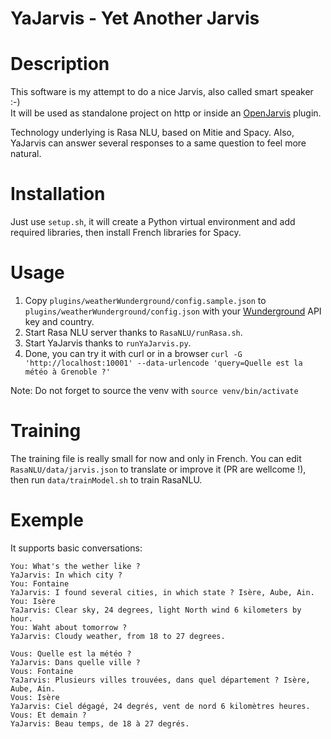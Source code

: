 YaJarvis - Yet Another Jarvis
=========

# Description
This software is my attempt to do a nice Jarvis, also called smart speaker :-)  
It will be used as standalone project on http or inside an [OpenJarvis](https://openjarvis.com) plugin.  

Technology underlying is Rasa NLU, based on Mitie and Spacy. Also, YaJarvis can answer several responses to a same question to feel more natural.


# Installation
Just use `setup.sh`, it will create a Python virtual environment and add required libraries, then install French libraries for Spacy.  

# Usage
1. Copy `plugins/weatherWunderground/config.sample.json` to `plugins/weatherWunderground/config.json` with your [Wunderground](https://www.wunderground.com/) API key and country.
2. Start Rasa NLU server thanks to `RasaNLU/runRasa.sh`.
3. Start YaJarvis thanks to `runYaJarvis.py`.
4. Done, you can try it with curl or in a browser `curl -G 'http://localhost:10001' --data-urlencode 'query=Quelle est la météo à Grenoble ?'`


Note: Do not forget to source the venv with `source venv/bin/activate`

# Training
The training file is really small for now and only in French. You can edit `RasaNLU/data/jarvis.json` to translate or improve it (PR are wellcome !), then run `data/trainModel.sh` to train RasaNLU.

# Exemple
It supports basic conversations:
```
You: What's the wether like ?
YaJarvis: In which city ?
You: Fontaine
YaJarvis: I found several cities, in which state ? Isère, Aube, Ain.
You: Isère
YaJarvis: Clear sky, 24 degrees, light North wind 6 kilometers by hour.
You: Waht about tomorrow ?
YaJarvis: Cloudy weather, from 18 to 27 degrees.
```
```
Vous: Quelle est la météo ?
YaJarvis: Dans quelle ville ?
Vous: Fontaine
YaJarvis: Plusieurs villes trouvées, dans quel département ? Isère, Aube, Ain.
Vous: Isère
YaJarvis: Ciel dégagé, 24 degrés, vent de nord 6 kilomètres heures.
Vous: Et demain ?
YaJarvis: Beau temps, de 18 à 27 degrés.
```
